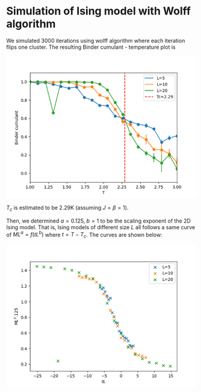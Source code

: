 # Simulation of Ising model with Wolff algorithm

We simulated 3000 iterations using wolff algorithm where each iteration
flips one cluster. The resulting Binder cumulant - temperature plot is 

![](./images/ising_2d_binder.png)

$T_c$ is estimated to be 2.29K (assuming $J=\beta=1$).

Then, we determined $a = 0.125$, $b=1$ to be the scaling exponent of the 2D Ising
model. That is, Ising models of different size $L$ all follows a same curve of
$ML^a = f(tL^b)$ where $t=T-T_c$. The curves are shown below:

![](./images/ising_2d_general.png)


